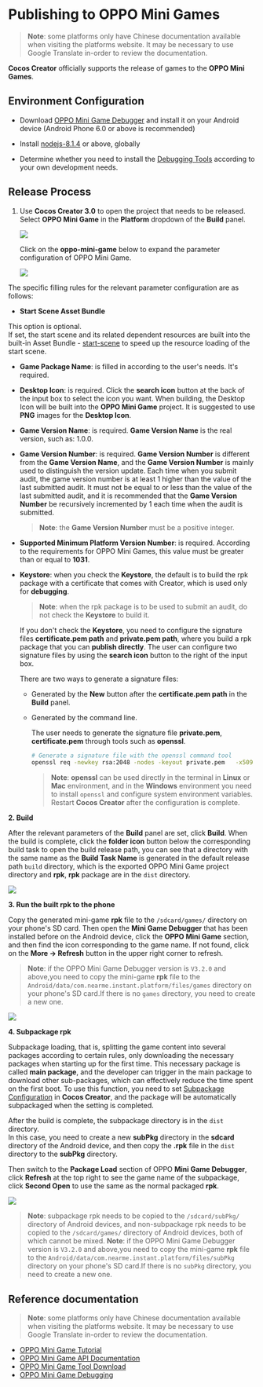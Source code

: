 # Publishing to OPPO Mini Games

> **Note**: some platforms only have Chinese documentation available when visiting the platforms website. It may be necessary to use Google Translate in-order to review the documentation.

__Cocos Creator__ officially supports the release of games to the **OPPO Mini Games**.

## Environment Configuration

- Download [OPPO Mini Game Debugger](https://cdofs.oppomobile.com/cdo-activity/static/201810/26/quickgame/documentation/#/games/use) and install it on your Android device (Android Phone 6.0 or above is recommended)

- Install [nodejs-8.1.4](https://nodejs.org/en/download/) or above, globally

- Determine whether you need to install the [Debugging Tools](https://cdofs.oppomobile.com/cdo-activity/static/201810/26/quickgame/documentation/games/use.html) according to your own development needs.

## Release Process

1. Use **Cocos Creator 3.0** to open the project that needs to be released. Select **OPPO Mini Game** in the **Platform** dropdown of the **Build** panel.

    ![](./oppo-mini-game/build_options.jpg)

    Click on the **oppo-mini-game** below to expand the parameter configuration of OPPO Mini Game.

    ![](./oppo-mini-game/oppo_options.png)

The specific filling rules for the relevant parameter configuration are as follows:

- **Start Scene Asset Bundle**

This option is optional.<br>
If set, the start scene and its related dependent resources are built into the built-in Asset Bundle - [start-scene](../asset-manager/bundle.md#the-built-in-asset-bundle) to speed up the resource loading of the start scene.

- **Game Package Name**: is filled in according to the user's needs. It's required.

- **Desktop Icon**: is required. Click the **search icon** button at the back of the input box to select the icon you want. When building, the Desktop Icon will be built into the **OPPO Mini Game** project. It is suggested to use **PNG** images for the **Desktop Icon**.

- **Game Version Name**: is required. **Game Version Name** is the real version, such as: 1.0.0.

- **Game Version Number**: is required. **Game Version Number** is different from the **Game Version Name**, and the **Game Version Number** is mainly used to distinguish the version update. Each time when you submit audit, the game version number is at least 1 higher than the value of the last submitted audit. It must not be equal to or less than the value of the last submitted audit, and it is recommended that the **Game Version Number** be recursively incremented by 1 each time when the audit is submitted.

  > **Note**: the **Game Version Number** must be a positive integer.

- **Supported Minimum Platform Version Number**: is required. According to the requirements for OPPO Mini Games, this value must be greater than or equal to **1031**.

- **Keystore**: when you check the **Keystore**, the default is to build the rpk package with a certificate that comes with Creator, which is used only for **debugging**.

  > **Note**: when the rpk package is to be used to submit an audit, do not check the **Keystore** to build it.
  
  If you don't check the **Keystore**, you need to configure the signature files **certificate.pem path** and **private.pem path**, where you build a rpk package that you can **publish directly**. The user can configure two signature files by using the **search icon** button to the right of the input box.

  There are two ways to generate a signature files:

  - Generated by the **New** button after the **certificate.pem path** in the **Build** panel.

  - Generated by the command line.

      The user needs to generate the signature file **private.pem**, **certificate.pem** through tools such as **openssl**.

      ```bash
      # Generate a signature file with the openssl command tool
      openssl req -newkey rsa:2048 -nodes -keyout private.pem   -x509 -days 3650 -out certificate.pem
      ```

      > **Note**: **openssl** can be used directly in the terminal in **Linux** or **Mac** environment, and in the **Windows** environment you need to install `openssl` and configure system environment variables. Restart **Cocos Creator** after the configuration is complete.

**2. Build**

After the relevant parameters of the **Build** panel are set, click **Build**. When the build is complete, click the **folder icon** button below the corresponding build task to open the build release path, you can see that a directory with the same name as the **Build Task Name** is generated in the default release path `build` directory, which is the exported OPPO Mini Game project directory and **rpk**, **rpk** package are in the `dist` directory.

![](./oppo-mini-game/package.jpg)

**3. Run the built rpk to the phone**

Copy the generated mini-game **rpk** file to the `/sdcard/games/` directory on your phone's SD card. Then open the **Mini Game Debugger** that has been installed before on the Android device, click the **OPPO Mini Game** section, and then find the icon corresponding to the game name. If not found, click on the **More -> Refresh** button in the upper right corner to refresh.

  > **Note**: if the OPPO Mini Game Debugger version is `V3.2.0` and above,you need to copy the mini-game **rpk** file to the `Android/data/com.nearme.instant.platform/files/games` directory on your phone's SD card.If there is no `games` directory, you need to create a new one.

![](./oppo-mini-game/rpk_games.jpg)

**4. Subpackage rpk**

Subpackage loading, that is, splitting the game content into several packages according to certain rules, only downloading the necessary packages when starting up for the first time. This necessary package is called **main package**, and the developer can trigger in the main package to download other sub-packages, which can effectively reduce the time spent on the first boot. To use this function, you need to set [Subpackage Configuration](../../asset/subpackage.md) in **Cocos Creator**, and the package will be automatically subpackaged when the setting is completed.

After the build is complete, the subpackage directory is in the `dist` directory. <br>
In this case, you need to create a new **subPkg** directory in the **sdcard** directory of the Android device, and then copy the **.rpk** file in the `dist` directory to the **subPkg** directory.

Then switch to the **Package Load** section of OPPO **Mini Game Debugger**, click **Refresh** at the top right to see the game name of the subpackage, click **Second Open** to use the same as the normal packaged **rpk**.

![](./oppo-mini-game/run_subpackage.jpg)

> **Note**: subpackage rpk needs to be copied to the `/sdcard/subPkg/` directory of Android devices, and non-subpackage rpk needs to be copied to the `/sdcard/games/` directory of Android devices, both of which cannot be mixed.
> **Note**: if the OPPO Mini Game Debugger version is `V3.2.0` and above,you need to copy the mini-game **rpk** file to the `Android/data/com.nearme.instant.platform/files/subPkg` directory on your phone's SD card.If there is no `subPkg` directory, you need to create a new one.

## Reference documentation

> **Note**: some platforms only have Chinese documentation available when visiting the platforms website. It may be necessary to use Google Translate in-order to review the documentation.

- [OPPO Mini Game Tutorial](https://cdofs.oppomobile.com/cdo-activity/static/201810/26/quickgame/documentation/games/quickgame.html)
- [OPPO Mini Game API Documentation](https://cdofs.oppomobile.com/cdo-activity/static/201810/26/quickgame/documentation/feature/account.html)
- [OPPO Mini Game Tool Download](https://cdofs.oppomobile.com/cdo-activity/static/201810/26/quickgame/documentation/games/use.html)
- [OPPO Mini Game Debugging](https://cdofs.oppomobile.com/cdo-activity/static/201810/26/quickgame/documentation/games/debug.html)

